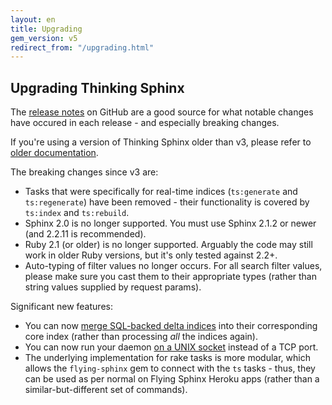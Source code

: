 ```yaml
---
layout: en
title: Upgrading
gem_version: v5
redirect_from: "/upgrading.html"
---
```


## Upgrading Thinking Sphinx

The [release notes](https://github.com/pat/thinking-sphinx/releases) on GitHub are a good source for what notable changes have occured in each release - and especially breaking changes.

If you're using a version of Thinking Sphinx older than v3, please refer to [older documentation](../v3/upgrading.html).

The breaking changes since v3 are:

* Tasks that were specifically for real-time indices (`ts:generate` and `ts:regenerate`) have been removed - their functionality is covered by `ts:index` and `ts:rebuild`.
* Sphinx 2.0 is no longer supported. You must use Sphinx 2.1.2 or newer (and 2.2.11 is recommended).
* Ruby 2.1 (or older) is no longer supported. Arguably the code may still work in older Ruby versions, but it's only tested against 2.2+.
* Auto-typing of filter values no longer occurs. For all search filter values, please make sure you cast them to their appropriate types (rather than string values supplied by request params).

Significant new features:

* You can now [merge SQL-backed delta indices](deltas.html#merging-delta-indices) into their corresponding core index (rather than processing _all_ the indices again).
* You can now run your daemon [on a UNIX socket](advanced_config.html#hosting-via-a-unix-socket) instead of a TCP port.
* The underlying implementation for rake tasks is more modular, which allows the `flying-sphinx` gem to connect with the `ts` tasks - thus, they can be used as per normal on Flying Sphinx Heroku apps (rather than a similar-but-different set of commands).
